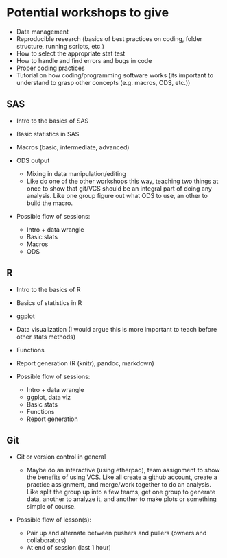 # Potential workshops to give #

* Data management
* Reproducible research (basics of best practices on coding, folder
  structure, running scripts, etc.)
* How to select the appropriate stat test
* How to handle and find errors and bugs in code
* Proper coding practices
* Tutorial on how coding/programming software works (its important to
  understand to grasp other concepts (e.g. macros, ODS, etc.))

## SAS ##

* Intro to the basics of SAS
* Basic statistics in SAS
* Macros (basic, intermediate, advanced)
* ODS output
    * Mixing in data manipulation/editing
    * Like do one of the other workshops this way, teaching two things
      at once to show that git/VCS should be an integral part of doing
      any analysis.  Like one group figure out what ODS to use, an
      other to build the macro.

* Possible flow of sessions:
    - Intro + data wrangle
    - Basic stats
    - Macros
    - ODS

## R ##

* Intro to the basics of R
* Basics of statistics in R
* ggplot
* Data visualization (I would argue this is more important to teach before other stats methods)
* Functions
* Report generation (R (knitr), pandoc, markdown)

* Possible flow of sessions:
    - Intro + data wrangle
    - ggplot, data viz
    - Basic stats
    - Functions
    - Report generation

## Git ##

* Git or version control in general
    - Maybe do an interactive (using etherpad), team assignment to
      show the benefits of using VCS. Like all create a github
      account, create a practice assignment, and merge/work together
      to do an analysis. Like split the group up into a few teams, get
      one group to generate data, another to analyze it, and another
      to make plots or something simple of course.

* Possible flow of lesson(s):
    - Pair up and alternate between pushers and pullers (owners and
      collaborators)
    - At end of session (last 1 hour)
